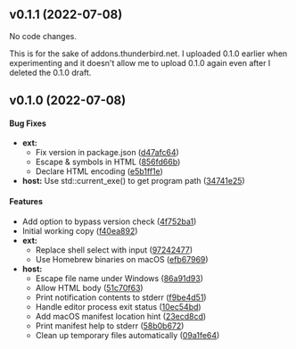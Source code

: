 <a name="v0.1.1"></a>
## v0.1.1 (2022-07-08)

No code changes.

This is for the sake of addons.thunderbird.net. I uploaded 0.1.0 earlier
when experimenting and it doesn't allow me to upload 0.1.0 again even
after I deleted the 0.1.0 draft.



<a name="v0.1.0"></a>
## v0.1.0 (2022-07-08)


#### Bug Fixes

* **ext:**
  *  Fix version in package.json ([d47afc64](d47afc64))
  *  Escape & symbols in HTML ([856fd66b](856fd66b))
  *  Declare HTML encoding ([e5b1ff1e](e5b1ff1e))
* **host:**  Use std::current_exe() to get program path ([34741e25](34741e25))

#### Features

*   Add option to bypass version check ([4f752ba1](4f752ba1))
*   Initial working copy ([f40ea892](f40ea892))
* **ext:**
  *  Replace shell select with input ([97242477](97242477))
  *  Use Homebrew binaries on macOS ([efb67969](efb67969))
* **host:**
  *  Escape file name under Windows ([86a91d93](86a91d93))
  *  Allow HTML body ([51c70f63](51c70f63))
  *  Print notification contents to stderr ([f9be4d51](f9be4d51))
  *  Handle editor process exit status ([10ec54bd](10ec54bd))
  *  Add macOS manifest location hint ([23ecd8cd](23ecd8cd))
  *  Print manifest help to stderr ([58b0b672](58b0b672))
  *  Clean up temporary files automatically ([09a1fe64](09a1fe64))
